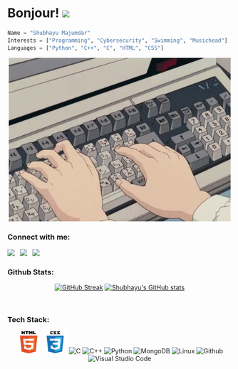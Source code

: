 # Bonjour! <img src="https://raw.githubusercontent.com/MartinHeinz/MartinHeinz/master/wave.gif" width="30px">

```python
Name = "Shubhayu Majumdar"
Interests = ["Programming", "Cybersecurity", "Swimming", "Musichead"]
Languages = ["Python", "C++", "C", "HTML", "CSS"]
```
<div align=center>
  
[![coding speed x 1000](/images/tenor.gif)](https://github.com/shubhayu-64)
</div>


### Connect with me:
<div align=left>

<a href="https://twitter.com/shubhayu64" alt="@shubhayu64 twitter"><img src="https://img.icons8.com/color/48/000000/twitter--v1.png" ></a> &nbsp;
<a href="https://www.linkedin.com/in/shubhayumajumdar/" alt="Shubhayu Majumdar | LinkedIn"><img src="https://img.icons8.com/fluent/48/000000/linkedin.png" ></a> &nbsp;
<a href="https://www.instagram.com/shubhayu.majumdar/" alt="shubhayu.majumdar | Instagram"><img src="https://img.icons8.com/fluent/48/000000/instagram-new.png" ></a> &nbsp;
</div>

### Github Stats:
<div align=center>

[![GitHub Streak](http://github-readme-streak-stats.herokuapp.com?user=shubhayu-64&theme=merko&hide_border=true&fire=fcce00&ring=fcce00)](https://github.com/shubhayu-64)
[![Shubhayu's GitHub stats](https://github-readme-stats.vercel.app/api?username=shubhayu-64&show_icons=true&theme=merko&hide_border=true)](https://github.com/shubhayu-64)
</div>&nbsp;

### Tech Stack:
<div align=center>  

<img src="https://raw.githubusercontent.com/github/explore/80688e429a7d4ef2fca1e82350fe8e3517d3494d/topics/html/html.png" title="HTML" height=50 width=55>
<img src="https://raw.githubusercontent.com/github/explore/80688e429a7d4ef2fca1e82350fe8e3517d3494d/topics/css/css.png" title="CSS" height=50 width=55>
<img src="https://img.icons8.com/color/50/000000/c-programming.png" title="C" >
<img src="https://img.icons8.com/color/48/000000/c-plus-plus-logo.png" title="C++" >
<img src="https://img.icons8.com/color/48/000000/python.png" title="Python" >
<img src="https://img.icons8.com/color/48/000000/mongodb.png" title="MongoDB" >
<img src="https://img.icons8.com/color/48/000000/linux.png" title="Linux" >
<img src="https://img.icons8.com/color/48/000000/github--v1.png" title="Github" >
<img src="https://img.icons8.com/color/48/000000/visual-studio-code-2019.png" title="Visual Studio Code" >
</div>
<!--
**shubhayu-64/shubhayu-64** is a ✨ _special_ ✨ repository because its `README.md` (this file) appears on your GitHub profile.

Here are some ideas to get you started:

- 🔭 I’m currently working on ...
- 🌱 I’m currently learning ...
- 👯 I’m looking to collaborate on ...
- 🤔 I’m looking for help with ...
- 💬 Ask me about ...
- 📫 How to reach me: ...
- 😄 Pronouns: ...
- ⚡ Fun fact: ...
-->
